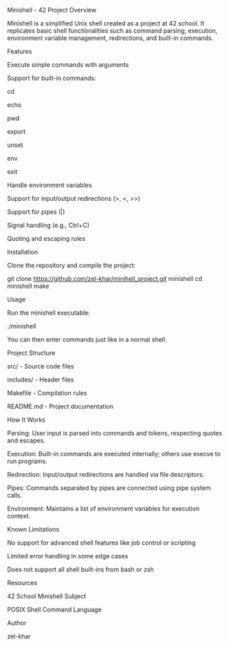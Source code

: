 Minishell - 42 Project
Overview

Minishell is a simplified Unix shell created as a project at 42 school. It replicates basic shell functionalities such as command parsing, execution, environment variable management, redirections, and built-in commands.

Features

Execute simple commands with arguments

Support for built-in commands:

cd

echo

pwd

export

unset

env

exit

Handle environment variables

Support for input/output redirections (>, <, >>)

Support for pipes (|)

Signal handling (e.g., Ctrl+C)

Quoting and escaping rules

Installation

Clone the repository and compile the project:

git clone https://github.com/zel-khar/minihell_project.git minishell
cd minishell
make

Usage

Run the minishell executable:

./minishell


You can then enter commands just like in a normal shell.

Project Structure

src/ - Source code files

includes/ - Header files

Makefile - Compilation rules

README.md - Project documentation

How It Works

Parsing: User input is parsed into commands and tokens, respecting quotes and escapes.

Execution: Built-in commands are executed internally; others use execve to run programs.

Redirection: Input/output redirections are handled via file descriptors.

Pipes: Commands separated by pipes are connected using pipe system calls.

Environment: Maintains a list of environment variables for execution context.

Known Limitations

No support for advanced shell features like job control or scripting

Limited error handling in some edge cases

Does not support all shell built-ins from bash or zsh

Resources

42 School Minishell Subject

POSIX Shell Command Language

Author

zel-khar
